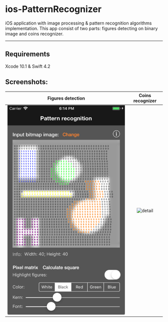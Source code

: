 # ios-PatternRecognizer
iOS application with image processing &amp; pattern recognition algorithms implementation. This app consist of two parts: figures detecting on binary image and coins recognizer.

***

## Requirements
Xcode 10.1 & Swift 4.2

## Screenshots:
 Figures detection           		      | Coins recognizer			          
:------------------------------------:|:-----------------------------:
![movies](https://github.com/kreatimont/ios-PatternRecognizer/raw/master/preview/matrix.png)     |![detail](https://github.com/kreatimont/ios-PatternRecognizer/raw/master/preview/coins.png)
